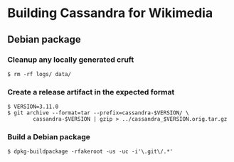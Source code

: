 Building Cassandra for Wikimedia
================================

Debian package
--------------

### Cleanup any locally generated cruft

    $ rm -rf logs/ data/

### Create a release artifact in the expected format

    $ VERSION=3.11.0
    $ git archive --format=tar --prefix=cassandra-$VERSION/ \
            cassandra-$VERSION | gzip > ../cassandra_$VERSION.orig.tar.gz

### Build a Debian package

    $ dpkg-buildpackage -rfakeroot -us -uc -i'\.git\/.*'
